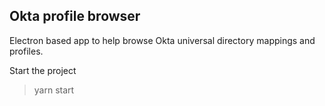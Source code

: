 ## Okta profile browser
Electron based app to help browse Okta universal directory mappings and profiles.

Start the project
> yarn start
